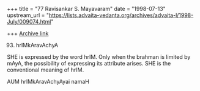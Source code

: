+++
title = "77 Ravisankar S. Mayavaram"
date = "1998-07-13"
upstream_url = "https://lists.advaita-vedanta.org/archives/advaita-l/1998-July/009074.html"

+++
[Archive link](https://lists.advaita-vedanta.org/archives/advaita-l/1998-July/009074.html)

93. hrIMkAravAchyA

SHE is expressed by the word hrIM. Only when the brahman is limited by
mAyA, the possibility of expressing its attribute arises. SHE is the
conventional meaning of hrIM.

AUM hrIMkAravAchyAyai namaH

